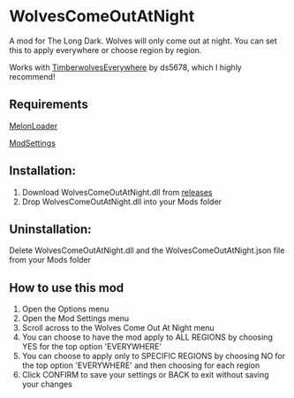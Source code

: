 # WolvesComeOutAtNight
A mod for The Long Dark. 
Wolves will only come out at night. You can set this to apply everywhere or choose region by region. 

Works with [TimberwolvesEverywhere](https://github.com/ds5678/TimberwolvesAnywhere/releases) by ds5678, which I highly recommend!

## Requirements  
[MelonLoader](https://github.com/HerpDerpinstine/MelonLoader/releases/latest/download/MelonLoader.Installer.exe)  

[ModSettings](https://github.com/zeobviouslyfakeacc/ModSettings/releases)  


## **Installation:**   
1. Download WolvesComeOutAtNight.dll from [releases](https://github.com/GruffCassquatch/WolvesComeOutAtNight/releases)  
1. Drop WolvesComeOutAtNight.dll into your Mods folder  

## **Uninstallation:**  
Delete WolvesComeOutAtNight.dll and the WolvesComeOutAtNight.json file from your Mods folder  

## **How to use this mod**
1. Open the Options menu
2. Open the Mod Settings menu
3. Scroll across to the Wolves Come Out At Night menu
4. You can choose to have the mod apply to ALL REGIONS by choosing YES for the top option 'EVERYWHERE'
5. You can choose to apply only to SPECIFIC REGIONS by choosing NO for the top option 'EVERYWHERE' and then choosing for each region
6. Click CONFIRM to save your settings or BACK to exit without saving your changes


